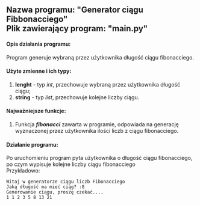 ## Nazwa programu: "Generator ciągu Fibbonacciego" <br> Plik zawierający program: "main.py"

#### Opis działania programu:
Program generuje wybraną przez użytkownika długość ciągu fibonacciego.

#### Użyte zmienne i ich typy:
1. **lenght** - typ *int*, przechowuje wybraną przez użytkownika długość ciągu;
2. **string** - typ *list*, przechowuje kolejne liczby ciągu.

#### Najważniejsze funkcje:
1. Funkcja ***fibonacci*** zawarta w programie, odpowiada na generację wyznaczonej przez użytkownika ilości liczb z ciągu fibonacciego.

#### Działanie programu:
Po uruchomieniu program pyta użytkownika o długość ciągu fibonacciego, po czym wypisuje kolejne liczby ciągu fibonacciego\
Przykładowo: 
```
Witaj w generatorze ciągu liczb Fibonacciego
Jaką długość ma mieć ciąg? :8
Generowanie ciągu, proszę czekać....
1 1 2 3 5 8 13 21
```

